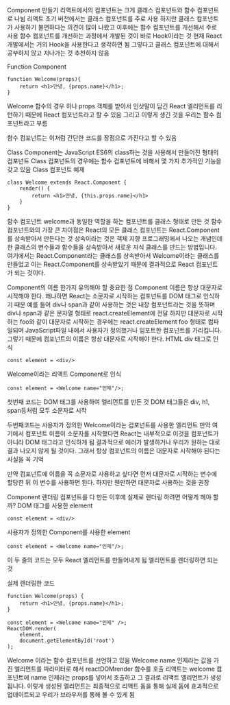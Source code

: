Component 만들기
리액트에서의 컴포넌트는 크게 클래스 컴포넌트와 함수 컴포넌트로 나뉨
리액트 초기 버전에서는 클래스 컴포넌트를 주로 사용
하지만 클래스 컴포넌트가 사용하기 불편하다는 의견이 많이 나왔고 이후에는 함수 컴포넌트를 개선해서 주로 사용
함수 컴포넌트를 개선하는 과정에서 개발된 것이 바로 Hook이라는 것
현재 React 개발에서는 거의 Hook을 사용한다고 생각하면 됨 그렇다고 클래스 컴포넌트에 대해서 공부하지 않고 지나가는 것 추천하지 않음

Function Component
```
function Welcome(props){
    return <h1>안녕, {props.name}</h1>;
}
```
Welcome 함수의 경우 하나 props 객체를 받아서 인삿말이 담긴 React 엘리먼트를 리턴하기 때문에 React 컴포넌트라고 할 수 있음 그리고 이렇게 생긴 것을 우리는 함수 컴포넌트라고 부름

함수 컴포넌트는 이처럼 간단한 코드를 장점으로 가진다고 할 수 있음

Class Component는 JavaScript ES6의 class하는 것을 사용해서 만들어진 형태의 컴포넌트
Class 컴포넌트의 경우에는 함수 컴포넌트에 비해서 몇 가지 추가적인 기능을 갖고 있음
Class 컴포넌트 예제
```
class Welcome extends React.Component {
    render() {
        return <h1>안녕, {this.props.name}</h1>
    }
}
```
함수 컴포넌트 welcome과 동일한 역할을 하는 컴포넌트를 클래스 형태로 만든 것
함수 컴포넌트와의 가장 큰 차이점은 React의 모든 클래스 컴포넌트는 React.Component를 상속받아서 만든다는 것
상속이라는 것은 객체 지향 프로그래밍에서 나오는 개념인데 한 클래스의 변수들과 함수들을 상속받아서 새로운 자식 클래스를 만드는 방법입니다.
여기에서는 React.Component라는 클래스를 상속받아서 Welcome이라는 클래스를 만들었고 이는 React.Component를 상속받았기 때문에 결과적으로 React 컴포넌트가 되는 것이다.

Component의 이름
한가지 유의해야 할 중요한 점
Component 이름은 항상 대문자로 시작해야 한다.
왜냐하면 React는 소문자로 시작하는 컴포넌트를 DOM 태그로 인식하기 때문
예를 들어 div나 span과 같이 사용하는 것은 내장 컴포넌트라는 것을 뜻하며 div나 span과 같은 문자열 형태로 react.createElement에 전달
하지만 대문자로 시작하는 foo와 같이 대문자로 시작하는 경우에는 react.createElement foo 형태로 컴파일되며 JavaScript파일 내에서 사용자가 정의했거나 임포트한 컴포넌트를 가리킵니다.
그렇기 때문에 컴포넌트의 이름은 항상 대문자로 시작해야 한다.
    HTML div 태그로 인식
``` 
const element = <div/>
```
 
 Welcome이라는 리액트 Component로 인식
``` 
const element = <Welcome name="인제"/>;
```
 
첫번째 코드는 DOM 태그를 사용하여 엘리먼트를 만든 것
DOM 태그들은 div, h1, span등처럼 모두 소문자로 시작
 
두번째코드는 사용자가 정의한 Welcome이라는 컴포넌트를 사용한 엘리먼트
만약 여기에서 컴포넌트 이름이 소문자롤 시작했다면 React는 내부적으로 이것을 컴포넌트가 아니라 DOM 태그라고 인식하게 됨
결과적으로 에러가 발생하거나 우리가 원하는 대로 결과 나오지 않게 될 것이다.
그래서 항상 컴포넌트의 이름은 대문자로 시작해야 된다는 사실을 꼭 기억
 
만약 컴포넌트에 이름을 꼭 소문자로 사용하고 싶다면 먼저 대문자로 시작하는 변수에 할당한 뒤 이 변수를 사용하면 된다. 하지만 웬만하면 대문자로 사용하는 것을 권장
 
Component 렌더링
컴포넌트를 다 만든 이후에 실제로 렌더링 하려면 어떻게 헤야 할까?
 DOM 태그를 사용한 element
``` 
const element = <div/>
```
 
 사용자가 정의한 Component를 사용한 element
``` 
const element = <Welcome name="인제"/>;
```
이 두 줄의 코드는 모두 React 엘리먼트를 만들어내게 됨 
엘리먼트를 렌더링하면 되는 것
 
실제 렌더링한 코드
``` 
function Welcome(props) {
    return <h1>안녕, {props.name}</h1>;
}

const element = <Welcome name="인제" />;
ReactDOM.render(
    element,
    document.getElementById('root')
);
``` 
Welcome 이라는 함수 컴포넌트를 선언하고 있음
Welcome name 인제라는 값을 가진 엘리먼트를 파라미터로 해서 reactDOMrender 함수를 호출
리액트는 welcome 컴포넌트에 name 인제라는 props를 넣어서 호출하고 그 결과로 리액트 엘리먼트가 생성됩니다.
이렇게 생성된 엘리먼트는 최종적으로 리액트 돔을 통해 실제 돔에 효과적으로 업데이트되고 우리가 브라우저를 통해 볼 수 있게 됨
